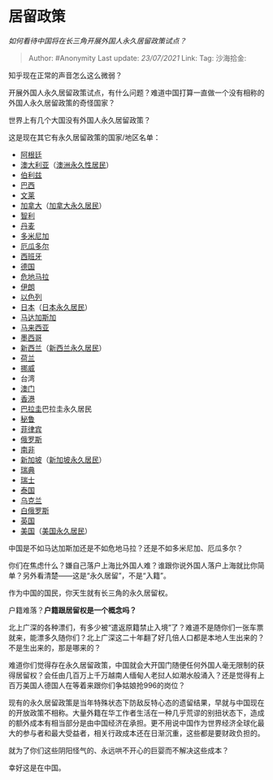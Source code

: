 # 居留政策
*如何看待中国将在长三角开展外国人永久居留政策试点？*

> Author: #Anonymity
> Last update: *23/07/2021*
> Link:
> Tag:
> 沙海拾金:

知乎现在正常的声音怎么这么微弱？

开展外国人永久居留政策试点，有什么问题？难道中国打算一直做一个没有相称的外国人永久居留政策的奇怪国家？

世界上有几个大国没有外国人永久居留政策？

这是现在其它有永久居留政策的国家/地区名单：

* [阿根廷](https://link.zhihu.com/?target=https%3A//zh.m.wikipedia.org/wiki/%25E9%2598%25BF%25E6%25A0%25B9%25E5%25BB%25B7)
* [澳大利亚](https://link.zhihu.com/?target=https%3A//zh.m.wikipedia.org/wiki/%25E6%25BE%25B3%25E5%25A4%25A7%25E5%2588%25A9%25E4%25BA%259A)（[澳洲永久性居民](https://link.zhihu.com/?target=https%3A//zh.m.wikipedia.org/wiki/%25E6%25BE%25B3%25E6%25B4%25B2%25E6%25B0%25B8%25E4%25B9%2585%25E6%2580%25A7%25E5%25B1%2585%25E6%25B0%2591)）
* [伯利兹](https://link.zhihu.com/?target=https%3A//zh.m.wikipedia.org/wiki/%25E4%25BC%25AF%25E5%2588%25A9%25E5%2585%25B9)
* [巴西](https://link.zhihu.com/?target=https%3A//zh.m.wikipedia.org/wiki/%25E5%25B7%25B4%25E8%25A5%25BF)
* [文莱](https://link.zhihu.com/?target=https%3A//zh.m.wikipedia.org/wiki/%25E6%25B1%25B6%25E8%258E%25B1)
* [加拿大](https://link.zhihu.com/?target=https%3A//zh.m.wikipedia.org/wiki/%25E5%258A%25A0%25E6%258B%25BF%25E5%25A4%25A7)（[加拿大永久居民](https://link.zhihu.com/?target=https%3A//zh.m.wikipedia.org/wiki/%25E5%258A%25A0%25E6%258B%25BF%25E5%25A4%25A7%25E6%25B0%25B8%25E4%25B9%2585%25E5%25B1%2585%25E6%25B0%2591)）
* [智利](https://link.zhihu.com/?target=https%3A//zh.m.wikipedia.org/wiki/%25E6%2599%25BA%25E5%2588%25A9)
* [丹麦](https://link.zhihu.com/?target=https%3A//zh.m.wikipedia.org/wiki/%25E4%25B8%25B9%25E9%25BA%25A6)
* [多米尼加](https://link.zhihu.com/?target=https%3A//zh.m.wikipedia.org/wiki/%25E5%25A4%259A%25E6%2598%258E%25E5%25B0%25BC%25E5%258A%25A0)
* [厄瓜多尔](https://link.zhihu.com/?target=https%3A//zh.m.wikipedia.org/wiki/%25E5%258E%2584%25E7%2593%259C%25E5%25A4%259A%25E5%25B0%2594)
* [西班牙](https://link.zhihu.com/?target=https%3A//zh.m.wikipedia.org/wiki/%25E8%25A5%25BF%25E7%258F%25AD%25E7%2589%2599)
* [德国](https://link.zhihu.com/?target=https%3A//zh.m.wikipedia.org/wiki/%25E5%25BE%25B7%25E5%259B%25BD)
* [危地马拉](https://link.zhihu.com/?target=https%3A//zh.m.wikipedia.org/wiki/%25E5%258D%25B1%25E5%259C%25B0%25E9%25A9%25AC%25E6%258B%2589)
* [伊朗](https://link.zhihu.com/?target=https%3A//zh.m.wikipedia.org/wiki/%25E4%25BC%258A%25E6%259C%2597)
* [以色列](https://link.zhihu.com/?target=https%3A//zh.m.wikipedia.org/wiki/%25E4%25BB%25A5%25E8%2589%25B2%25E5%2588%2597)
* [日本](https://link.zhihu.com/?target=https%3A//zh.m.wikipedia.org/wiki/%25E6%2597%25A5%25E6%259C%25AC)（[日本永久居民](https://link.zhihu.com/?target=https%3A//zh.m.wikipedia.org/wiki/%25E6%2597%25A5%25E6%259C%25AC%25E6%25B0%25B8%25E4%25B9%2585%25E5%25B1%2585%25E6%25B0%2591)）
* [马达加斯加](https://link.zhihu.com/?target=https%3A//zh.m.wikipedia.org/wiki/%25E9%25A9%25AC%25E8%25BE%25BE%25E5%258A%25A0%25E6%2596%25AF%25E5%258A%25A0)
* [马来西亚](https://link.zhihu.com/?target=https%3A//zh.m.wikipedia.org/wiki/%25E9%25A9%25AC%25E6%259D%25A5%25E8%25A5%25BF%25E4%25BA%259A)
* [墨西哥](https://link.zhihu.com/?target=https%3A//zh.m.wikipedia.org/wiki/%25E5%25A2%25A8%25E8%25A5%25BF%25E5%2593%25A5)
* [新西兰](https://link.zhihu.com/?target=https%3A//zh.m.wikipedia.org/wiki/%25E6%2596%25B0%25E8%25A5%25BF%25E5%2585%25B0)（[新西兰永久居民](https://link.zhihu.com/?target=https%3A//zh.m.wikipedia.org/wiki/%25E6%2596%25B0%25E8%25A5%25BF%25E5%2585%25B0%25E6%25B0%25B8%25E4%25B9%2585%25E5%25B1%2585%25E6%25B0%2591)）
* [荷兰](https://link.zhihu.com/?target=https%3A//zh.m.wikipedia.org/wiki/%25E8%258D%25B7%25E5%2585%25B0)
* [挪威](https://link.zhihu.com/?target=https%3A//zh.m.wikipedia.org/wiki/%25E6%258C%25AA%25E5%25A8%2581)
*  台湾
* [澳门](https://link.zhihu.com/?target=https%3A//zh.m.wikipedia.org/wiki/%25E6%25BE%25B3%25E9%2596%2580)
* [香港](https://link.zhihu.com/?target=https%3A//zh.m.wikipedia.org/wiki/%25E9%25A6%2599%25E6%25B8%25AF)
* [巴拉圭](https://link.zhihu.com/?target=https%3A//zh.m.wikipedia.org/wiki/%25E5%25B7%25B4%25E6%258B%2589%25E5%259C%25AD)巴拉圭永久居民
* [秘鲁](https://link.zhihu.com/?target=https%3A//zh.m.wikipedia.org/wiki/%25E7%25A7%2598%25E9%25B2%2581)
* [菲律宾](https://link.zhihu.com/?target=https%3A//zh.m.wikipedia.org/wiki/%25E8%258F%25B2%25E5%25BE%258B%25E5%25AE%25BE)
* [俄罗斯](https://link.zhihu.com/?target=https%3A//zh.m.wikipedia.org/wiki/%25E4%25BF%2584%25E7%25BD%2597%25E6%2596%25AF)
* [南非](https://link.zhihu.com/?target=https%3A//zh.m.wikipedia.org/wiki/%25E5%258D%2597%25E9%259D%259E)
* [新加坡](https://link.zhihu.com/?target=https%3A//zh.m.wikipedia.org/wiki/%25E6%2596%25B0%25E5%258A%25A0%25E5%259D%25A1)（[新加坡永久居民](https://link.zhihu.com/?target=https%3A//zh.m.wikipedia.org/wiki/%25E6%2596%25B0%25E5%258A%25A0%25E5%259D%25A1%25E6%25B0%25B8%25E4%25B9%2585%25E5%25B1%2585%25E6%25B0%2591)）
* [瑞典](https://link.zhihu.com/?target=https%3A//zh.m.wikipedia.org/wiki/%25E7%2591%259E%25E5%2585%25B8)
* [瑞士](https://link.zhihu.com/?target=https%3A//zh.m.wikipedia.org/wiki/%25E7%2591%259E%25E5%25A3%25AB)
* [泰国](https://link.zhihu.com/?target=https%3A//zh.m.wikipedia.org/wiki/%25E6%25B3%25B0%25E5%259B%25BD)
* [乌克兰](https://link.zhihu.com/?target=https%3A//zh.m.wikipedia.org/wiki/%25E4%25B9%258C%25E5%2585%258B%25E5%2585%25B0)
* [白俄罗斯](https://link.zhihu.com/?target=https%3A//zh.m.wikipedia.org/wiki/%25E7%2599%25BD%25E4%25BF%2584%25E7%25BD%2597%25E6%2596%25AF)
* [英国](https://link.zhihu.com/?target=https%3A//zh.m.wikipedia.org/wiki/%25E8%258B%25B1%25E5%259B%25BD)
* [美国](https://link.zhihu.com/?target=https%3A//zh.m.wikipedia.org/wiki/%25E7%25BE%258E%25E5%259C%258B)（[美国永久居民](https://link.zhihu.com/?target=https%3A//zh.m.wikipedia.org/wiki/%25E7%25BE%258E%25E5%259B%25BD%25E6%25B0%25B8%25E4%25B9%2585%25E5%25B1%2585%25E6%25B0%2591)）

中国是不如马达加斯加还是不如危地马拉？还是不如多米尼加、厄瓜多尔？

你们在焦虑什么？嫌自己落户上海比外国人难？谁跟你说外国人落户上海就比你简单？另外看清楚——这是“永久居留”，不是“入籍”。

作为中国的国民，你天生就有长三角的永久居留权。

户籍难落？**户籍跟居留权是一个概念吗？**

北上广深的各种漂们，有多少被“遣返原籍禁止入境”了？难道不是随你们一张车票就来，能漂多久随你们？北上广深这二十年翻了好几倍人口都是本地人生出来的？不是生出来的，那是哪来的？

难道你们觉得存在永久居留政策，中国就会大开国门随便任何外国人毫无限制的获得居留权？会任由几百万上千万越南人缅甸人老挝人如潮水般涌入？还是觉得有上百万美国人德国人在等着来跟你们争姑娘抢996的岗位？

现有的永久居留政策是当年特殊状态下防敌反特心态的遗留结果，早就与中国现在的开放政策不相称。大量外籍在华工作者生活在一种几乎荒谬的别扭状态下，造成的额外成本有相当部分是由中国经济在承担。更不用说中国作为世界经济全球化最大的参与者和最大受益者，相关行政成本还在日渐沉重，这些都是要财政负担的。

就为了你们这些阴阳怪气的、永远哄不开心的巨婴而不解决这些成本？

幸好这是在中国。
